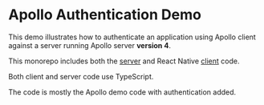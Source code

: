 # Apollo Authentication Demo
This demo illustrates how to authenticate an application using Apollo client against a server running Apollo server **version 4**.

This monorepo includes both the [server](./server) and React Native [client](./reactNativeClient/) code.

Both client and server code use TypeScript.

The code is mostly the Apollo demo code with authentication added.
